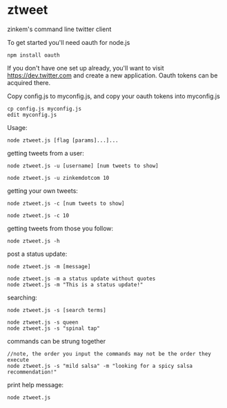 ztweet
==========

zinkem's command line twitter client

To get started you'll need oauth for node.js

    npm install oauth

If you don't have one set up already, you'll want to visit https://dev.twitter.com and create a new application.
Oauth tokens can be acquired there.

Copy config.js to myconfig.js, and copy your oauth tokens into myconfig.js 
    
    cp config.js myconfig.js
    edit myconfig.js



Usage:

    node ztweet.js [flag [params]...]...
  
getting tweets from a user:

    node ztweet.js -u [username] [num tweets to show]
    
    node ztweet.js -u zinkemdotcom 10

getting your own tweets:

    node ztweet.js -c [num tweets to show]
    
    node ztweet.js -c 10
    
getting tweets from those you follow:

    node ztweet.js -h
    
post a status update:

    node ztweet.js -m [message]
    
    node ztweet.js -m a status update without quotes
    node ztweet.js -m "This is a status update!"
  
searching:

    node ztweet.js -s [search terms]
    
    node ztweet.js -s queen
    node ztweet.js -s "spinal tap"

commands can be strung together
    
    //note, the order you input the commands may not be the order they execute
    node ztweet.js -s "mild salsa" -m "looking for a spicy salsa recommendation!"
    
print help message:
 
    node ztweet.js


